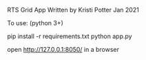 RTS Grid App
Written by Kristi Potter Jan 2021

To use:
(python 3+)

pip install -r requirements.txt
python app.py

open http://127.0.0.1:8050/ in a browser
